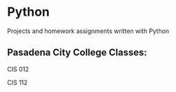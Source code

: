 # Python
Projects and homework assignments written with Python


## Pasadena City College Classes:

CIS 012

CIS 112
